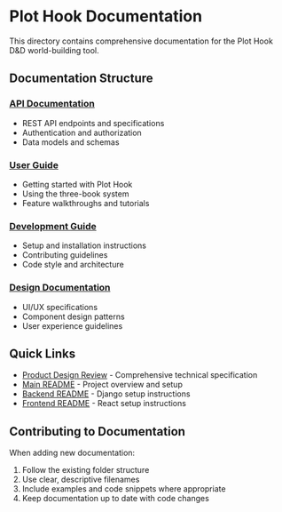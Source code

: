 # Plot Hook Documentation

This directory contains comprehensive documentation for the Plot Hook D&D world-building tool.

## Documentation Structure

### [API Documentation](./api/)
- REST API endpoints and specifications
- Authentication and authorization
- Data models and schemas

### [User Guide](./user-guide/)
- Getting started with Plot Hook
- Using the three-book system
- Feature walkthroughs and tutorials

### [Development Guide](./development/)
- Setup and installation instructions
- Contributing guidelines
- Code style and architecture

### [Design Documentation](./design/)
- UI/UX specifications
- Component design patterns
- User experience guidelines

## Quick Links

- [Product Design Review](../PDR.md) - Comprehensive technical specification
- [Main README](../README.md) - Project overview and setup
- [Backend README](../backend/README.md) - Django setup instructions
- [Frontend README](../frontend/README.md) - React setup instructions

## Contributing to Documentation

When adding new documentation:
1. Follow the existing folder structure
2. Use clear, descriptive filenames
3. Include examples and code snippets where appropriate
4. Keep documentation up to date with code changes 